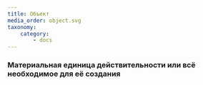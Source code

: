 ```yaml
---
title: Объект
media_order: object.svg
taxonomy:
    category:
        - docs
---
```


### Материальная единица действительности или всё необходимое для её создания
